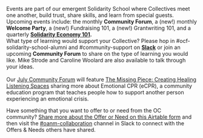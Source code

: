 Events are part of our emergent Solidarity School where Collectives meet one another, build trust, share skills, and learn from special guests. Upcoming events include: the monthly **Community Forum**, a (new!) monthly **Welcome Party**, a (new!) Fundraising 101, a (new!) Grantwriting 101, and a quarterly **[Solidarity Economy 101](https://opencollective-dot-yamm-track.appspot.com/2PjFKoPgEiFgvMEN82iF7pqq2_lqMRatpRj4WkXNHMRZgCMoggQFbwMPLgyeBivuOO6m9_I79WE-ArBtDno8lpnjK5ic3FCTh86OjknFrLee0OtGvjqO2br8WzyRBw00iryv6BV8QxNYuPNPgLx5yTzJyrwtlBnFzpoaPawZfEIov7wwrVrr6g-e0KcZ3XkpPG5BtY5g46TOJ7u4mRJJzH0KlkrxX2drM9QSKM946J3mIEXQy2X1gYBDYi6SIC8ASFsk4DzbcMm2qZXg7U_WnG9YI).** \
What type of learning would support your Collective? Please hop in #ocf-solidarity-school-alumni and #community-support on **[Slack](http://slack.opencollective.com/)** or join an upcoming **Community Forum** to share on the type of learning you would like. Mike Strode and Caroline Woolard are also available to talk through your ideas.\
\
Our [July Community Forum](https://opencollective-dot-yamm-track.appspot.com/2kP1vs_FWfUUy7ce5-nr6uCJrDmKqtn8f6KUMzqEMDt5JCMoggQHcG_Qon6Y8SwLPcBbAERd1kID1FXCPLcVegpNshNeA30b39yUaZqLPPsHPicmeN3VZgIYLjh1J0HMw6BnLoC2B-wSmG14hjMOvXmQcRZNLyf5rQslw450xR3ojAjfPN9I5V4slBonZWN_Lo4NMpB3DXYfc3qKK2HYGmTBD7grmnRgyOQbwsz_8OFPSJyf9JsGIwfkr8OPFukRcyNC88fx_tars) will feature [The Missing Piece: Creating Healing Listening Spaces](https://opencollective-dot-yamm-track.appspot.com/2694iZav92d9A7-KStnv2k7WIrfjUpGzGj-030OPocx5NCMoggQE8NUIK3rKO4vvg_uca_tRT43D_jvoRxNOVUwAWd807RGe1niZDEnfoHmg_F5OWFQsOY6Q8YDJP09Kuvd5HQ-yD7XWi00FKlUqLxHwBTGQIxGxg9jCGmas_tPcQUp-H2LeAapW1jqNiXBm7) sharing more about Emotional CPR (eCPR), a community education program that teaches people how to support another person experiencing an emotional crisis.

Have something that you want to offer to or need from the OC community? [Share more about the Offer or Need on this Airtable form](https://opencollective-dot-yamm-track.appspot.com/2SMdC2CqrMDqwbi88XNBvUTP-mOzNNQKpzF4HR854-XVRCMoggQEe35rNzaCVoB1aAu_jC-m5mYT9MUanTsn8rfYoQmxtI0YTgUi8d7v_Dbyna83nTFPfdzSjOJfdvRQUMntliUYET1QvPBk6ziy7Iw7faLUtUsIxjy8CQSyJeCoSMMSjCCcdA7D5Au6gL_t4TcL6aA) and then visit the [\#oanm-collaboration](https://opencollective-dot-yamm-track.appspot.com/2sxsxQ7G5pOzgPGvF2CRKKk8fMOdTVEwJEvXQ8MLtWy9VCMoggQF_W34ThUTt1eVVFokYcgnMKrHyq9gtcp12V_iBrORqDeJ-U8KsWmaDQpZNOK01-cHyG8xKjzL7MCuAhoi-x8nfT_4K0lzpRrE6O10k_XgCt2soSZedZTW0_7wf_mcdR7hzeH1I0TWVKv_6opFqMS2r6bKbXqJn6WZB) ​channel in Slack to connect with the Offers & Needs others have shared.